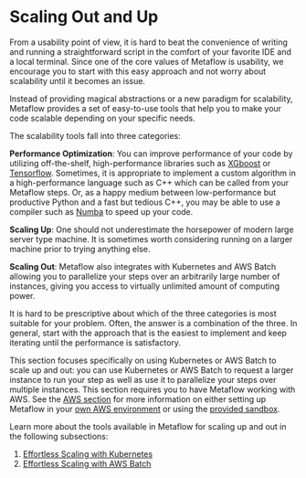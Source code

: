 # Scaling Out and Up

From a usability point of view, it is hard to beat the convenience of writing and running a straightforward script in the comfort of your favorite IDE and a local terminal. Since one of the core values of Metaflow is usability, we encourage you to start with this easy approach and not worry about scalability until it becomes an issue.

Instead of providing magical abstractions or a new paradigm for scalability, Metaflow provides a set of easy-to-use tools that help you to make your code scalable depending on your specific needs.

The scalability tools fall into three categories:

**Performance Optimization**: You can improve performance of your code by utilizing off-the-shelf, high-performance libraries such as [XGboost](https://github.com/dmlc/xgboost) or [Tensorflow](https://tensorflow.org). Sometimes, it is appropriate to implement a custom algorithm in a high-performance language such as C++ which can be called from your Metaflow steps. Or, as a happy medium between low-performance but productive Python and a fast but tedious C++, you may be able to use a compiler such as [Numba](https://numba.pydata.org) to speed up your code.

**Scaling Up**: One should not underestimate the horsepower of modern large server type machine. It is sometimes worth considering running on a larger machine prior to trying anything else.

**Scaling Out**: Metaflow also integrates with Kubernetes and AWS Batch allowing you to parallelize your steps over an arbitrarily large number of instances, giving you access to virtually unlimited amount of computing power.

It is hard to be prescriptive about which of the three categories is most suitable for your problem. Often, the answer is a combination of the three. In general, start with the approach that is the easiest to implement and keep iterating until the performance is satisfactory.

This section focuses specifically on using Kubernetes or AWS Batch to scale up and out: you can use Kubernetes or AWS Batch to request a larger instance to run your step as well as use it to parallelize your steps over multiple instances. This section requires you to have Metaflow working with AWS. See the [AWS section](../metaflow-on-aws/metaflow-on-aws.md) for more information on either setting up Metaflow in your [own AWS environment](../metaflow-on-aws/deploy-to-aws.md) or using the [provided sandbox](../metaflow-on-aws/metaflow-sandbox.md).

Learn more about the tools available in Metaflow for scaling up and out in the following subsections:

1. [Effortless Scaling with Kubernetes](../metaflow/scaling-out-and-up/effortless-scaling-with-kubernetes)
2. [Effortless Scaling with AWS Batch](../metaflow/scaling-out-and-up/effortless-scaling-with-aws-batch)